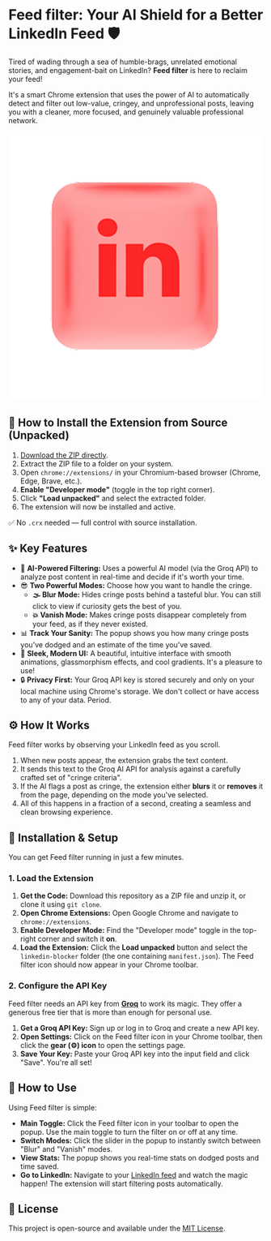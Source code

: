# Feed filter: Your AI Shield for a Better LinkedIn Feed 🛡️

Tired of wading through a sea of humble-brags, unrelated emotional stories, and engagement-bait on LinkedIn? **Feed filter** is here to reclaim your feed! 

It's a smart Chrome extension that uses the power of AI to automatically detect and filter out low-value, cringey, and unprofessional posts, leaving you with a cleaner, more focused, and genuinely valuable professional network.

![Feed filter Demo](images/icon.png)

## 🧩 How to Install the Extension from Source (Unpacked)

1. [Download the ZIP directly](https://github.com/manvith12/linkedin-blocker/archive/refs/tags/v1.0.0.zip).
2. Extract the ZIP file to a folder on your system.
3. Open `chrome://extensions/` in your Chromium-based browser (Chrome, Edge, Brave, etc.).
4. **Enable "Developer mode"** (toggle in the top right corner).
5. Click **"Load unpacked"** and select the extracted folder.
6. The extension will now be installed and active.

✅ No `.crx` needed — full control with source installation.

## ✨ Key Features

*   🧠 **AI-Powered Filtering:** Uses a powerful AI model (via the Groq API) to analyze post content in real-time and decide if it's worth your time.
*   😎 **Two Powerful Modes:** Choose how you want to handle the cringe.
    *   **🌫️ Blur Mode:** Hides cringe posts behind a tasteful blur. You can still click to view if curiosity gets the best of you.
    *   **💥 Vanish Mode:** Makes cringe posts disappear completely from your feed, as if they never existed.
*   📊 **Track Your Sanity:** The popup shows you how many cringe posts you've dodged and an estimate of the time you've saved.
*   🎨 **Sleek, Modern UI:** A beautiful, intuitive interface with smooth animations, glassmorphism effects, and cool gradients. It's a pleasure to use!
*   🔒 **Privacy First:** Your Groq API key is stored securely and only on your local machine using Chrome's storage. We don't collect or have access to any of your data. Period.

## ⚙️ How It Works

Feed filter works by observing your LinkedIn feed as you scroll.

1.  When new posts appear, the extension grabs the text content.
2.  It sends this text to the Groq AI API for analysis against a carefully crafted set of "cringe criteria".
3.  If the AI flags a post as cringe, the extension either **blurs** it or **removes** it from the page, depending on the mode you've selected.
4.  All of this happens in a fraction of a second, creating a seamless and clean browsing experience.

## 🚀 Installation & Setup

You can get Feed filter running in just a few minutes.

### 1. Load the Extension

1.  **Get the Code:** Download this repository as a ZIP file and unzip it, or clone it using `git clone`.
2.  **Open Chrome Extensions:** Open Google Chrome and navigate to `chrome://extensions`.
3.  **Enable Developer Mode:** Find the "Developer mode" toggle in the top-right corner and switch it **on**.
4.  **Load the Extension:** Click the **Load unpacked** button and select the `linkedin-blocker` folder (the one containing `manifest.json`). The Feed filter icon should now appear in your Chrome toolbar.

### 2. Configure the API Key

Feed filter needs an API key from [**Groq**](https://console.groq.com/keys) to work its magic. They offer a generous free tier that is more than enough for personal use.

1.  **Get a Groq API Key:** Sign up or log in to Groq and create a new API key.
2.  **Open Settings:** Click on the Feed filter icon in your Chrome toolbar, then click the **gear (⚙️) icon** to open the settings page.
3.  **Save Your Key:** Paste your Groq API key into the input field and click "Save". You're all set!

## 📖 How to Use

Using Feed filter is simple:

*   **Main Toggle:** Click the Feed filter icon in your toolbar to open the popup. Use the main toggle to turn the filter on or off at any time.
*   **Switch Modes:** Click the slider in the popup to instantly switch between "Blur" and "Vanish" modes.
*   **View Stats:** The popup shows you real-time stats on dodged posts and time saved.
*   **Go to LinkedIn:** Navigate to your [LinkedIn feed](https://www.linkedin.com/feed/) and watch the magic happen! The extension will start filtering posts automatically.


## 📄 License

This project is open-source and available under the [MIT License](LICENSE).
